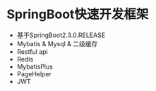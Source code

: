 # SpringBoot快速开发框架

* 基于SpringBoot2.3.0.RELEASE
* Mybatis & Mysql & 二级缓存
* Restful api
* Redis
* MybatisPlus
* PageHelper
* JWT
